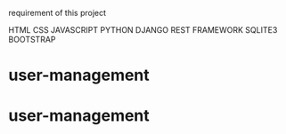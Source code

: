 requirement of this project 

  HTML
  CSS
  JAVASCRIPT
  PYTHON 
  DJANGO REST FRAMEWORK
  SQLITE3
  BOOTSTRAP
# user-management
# user-management
